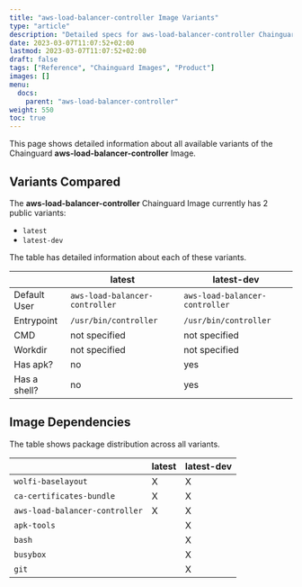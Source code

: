 ```yaml
---
title: "aws-load-balancer-controller Image Variants"
type: "article"
description: "Detailed specs for aws-load-balancer-controller Chainguard Image Variants"
date: 2023-03-07T11:07:52+02:00
lastmod: 2023-03-07T11:07:52+02:00
draft: false
tags: ["Reference", "Chainguard Images", "Product"]
images: []
menu:
  docs:
    parent: "aws-load-balancer-controller"
weight: 550
toc: true
---
```


This page shows detailed information about all available variants of the Chainguard **aws-load-balancer-controller** Image.

## Variants Compared
The **aws-load-balancer-controller** Chainguard Image currently has 2 public variants: 

- `latest`
- `latest-dev`

The table has detailed information about each of these variants.

|              | latest                         | latest-dev                     |
|--------------|--------------------------------|--------------------------------|
| Default User | `aws-load-balancer-controller` | `aws-load-balancer-controller` |
| Entrypoint   | `/usr/bin/controller`          | `/usr/bin/controller`          |
| CMD          | not specified                  | not specified                  |
| Workdir      | not specified                  | not specified                  |
| Has apk?     | no                             | yes                            |
| Has a shell? | no                             | yes                            |

## Image Dependencies
The table shows package distribution across all variants.

|                                | latest | latest-dev |
|--------------------------------|--------|------------|
| `wolfi-baselayout`             | X      | X          |
| `ca-certificates-bundle`       | X      | X          |
| `aws-load-balancer-controller` | X      | X          |
| `apk-tools`                    |        | X          |
| `bash`                         |        | X          |
| `busybox`                      |        | X          |
| `git`                          |        | X          |

